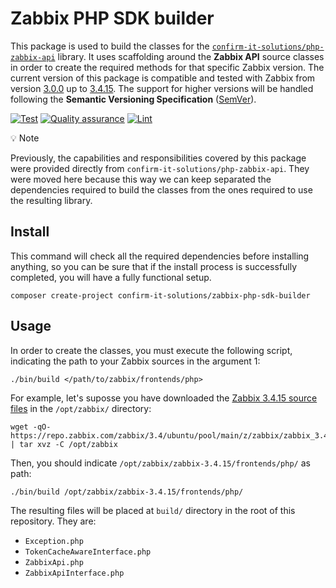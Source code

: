 # Zabbix PHP SDK builder

This package is used to build the classes for the [`confirm-it-solutions/php-zabbix-api`](https://github.com/confirm/PhpZabbixApi) library.
It uses scaffolding around the **Zabbix API** source classes in order to create the required methods for that specific Zabbix version.
The current version of this package is compatible and tested with Zabbix from version [3.0.0](https://repo.zabbix.com/zabbix/3.0/ubuntu/pool/main/z/zabbix/zabbix_3.0.0.orig.tar.gz) up to [3.4.15](https://repo.zabbix.com/zabbix/3.4/ubuntu/pool/main/z/zabbix/zabbix_3.4.15.orig.tar.gz).
The support for higher versions will be handled following the **Semantic Versioning Specification** ([SemVer](https://semver.org/)).

[![Test](https://github.com/phansys/zabbix-php-sdk-builder/actions/workflows/test.yaml/badge.svg)](https://github.com/phansys/zabbix-php-sdk-builder/actions/workflows/test.yaml)
[![Quality assurance](https://github.com/phansys/zabbix-php-sdk-builder/actions/workflows/qa.yaml/badge.svg)](https://github.com/phansys/zabbix-php-sdk-builder/actions/workflows/qa.yaml)
[![Lint](https://github.com/phansys/zabbix-php-sdk-builder/actions/workflows/lint.yaml/badge.svg)](https://github.com/phansys/zabbix-php-sdk-builder/actions/workflows/lint.yaml)

:bulb: Note

Previously, the capabilities and responsibilities covered by this package were provided directly from `confirm-it-solutions/php-zabbix-api`. They were moved here because this way we can keep separated the dependencies required to build the classes from the ones required to use the resulting library.

## Install

This command will check all the required dependencies before installing anything, so you can be sure that if the install process is successfully completed, you will have a fully functional setup.

    composer create-project confirm-it-solutions/zabbix-php-sdk-builder

## Usage

In order to create the classes, you must execute the following script, indicating the path to your Zabbix sources in the argument 1:

    ./bin/build </path/to/zabbix/frontends/php>

For example, let's suposse you have downloaded the [Zabbix 3.4.15 source files](https://repo.zabbix.com/zabbix/3.4/ubuntu/pool/main/z/zabbix/zabbix_3.4.15.orig.tar.gz) in the `/opt/zabbix/` directory:

    wget -qO- https://repo.zabbix.com/zabbix/3.4/ubuntu/pool/main/z/zabbix/zabbix_3.4.15.orig.tar.gz | tar xvz -C /opt/zabbix

Then, you should indicate `/opt/zabbix/zabbix-3.4.15/frontends/php/` as path:

    ./bin/build /opt/zabbix/zabbix-3.4.15/frontends/php/

The resulting files will be placed at `build/` directory in the root of this repository. They are:

* `Exception.php`
* `TokenCacheAwareInterface.php`
* `ZabbixApi.php`
* `ZabbixApiInterface.php`
